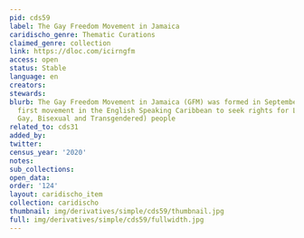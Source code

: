 ```yaml
---
pid: cds59
label: The Gay Freedom Movement in Jamaica
caridischo_genre: Thematic Curations
claimed_genre: collection
link: https://dloc.com/icirngfm
access: open
status: Stable
language: en
creators:
stewards:
blurb: The Gay Freedom Movement in Jamaica (GFM) was formed in September 1977 as the
  first movement in the English Speaking Caribbean to seek rights for LGBT (Lesbian,
  Gay, Bisexual and Transgendered) people
related_to: cds31
added_by:
twitter:
census_year: '2020'
notes:
sub_collections:
open_data:
order: '124'
layout: caridischo_item
collection: caridischo
thumbnail: img/derivatives/simple/cds59/thumbnail.jpg
full: img/derivatives/simple/cds59/fullwidth.jpg
---
```

